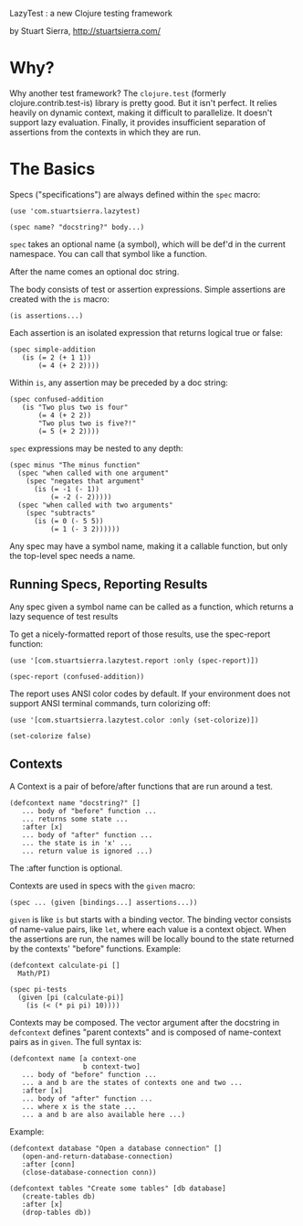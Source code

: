 LazyTest : a new Clojure testing framework

by Stuart Sierra, http://stuartsierra.com/



Why?
====

Why another test framework?  The `clojure.test` (formerly
clojure.contrib.test-is) library is pretty good.  But it isn't
perfect.  It relies heavily on dynamic context, making it difficult to
parallelize.  It doesn't support lazy evaluation.  Finally, it
provides insufficient separation of assertions from the contexts in
which they are run.



The Basics
==========

Specs ("specifications") are always defined within the `spec` macro:

    (use 'com.stuartsierra.lazytest)

    (spec name? "docstring?" body...)

`spec` takes an optional name (a symbol), which will be def'd in
the current namespace.  You can call that symbol like a function.

After the name comes an optional doc string.

The body consists of test or assertion expressions.  Simple assertions
are created with the `is` macro:

    (is assertions...)

Each assertion is an isolated expression that returns logical true or
false:

    (spec simple-addition
       (is (= 2 (+ 1 1))
           (= 4 (+ 2 2))))

Within `is`, any assertion may be preceded by a doc string:

    (spec confused-addition
       (is "Two plus two is four"
           (= 4 (+ 2 2))
           "Two plus two is five?!"
           (= 5 (+ 2 2))))

`spec` expressions may be nested to any depth:

    (spec minus "The minus function"
      (spec "when called with one argument"
        (spec "negates that argument"
          (is (= -1 (- 1))
              (= -2 (- 2)))))
      (spec "when called with two arguments"
        (spec "subtracts"
          (is (= 0 (- 5 5))
              (= 1 (- 3 2))))))

Any spec may have a symbol name, making it a callable function, but
only the top-level spec needs a name.


Running Specs, Reporting Results
--------------------------------

Any spec given a symbol name can be called as a function, which
returns a lazy sequence of test results

To get a nicely-formatted report of those results, use the spec-report
function:

    (use '[com.stuartsierra.lazytest.report :only (spec-report)])

    (spec-report (confused-addition))

The report uses ANSI color codes by default.  If your environment does
not support ANSI terminal commands, turn colorizing off:

    (use '[com.stuartsierra.lazytest.color :only (set-colorize)])

    (set-colorize false)



Contexts
--------

A Context is a pair of before/after functions that are run around a
test.

    (defcontext name "docstring?" []
       ... body of "before" function ...
       ... returns some state ...
       :after [x]
       ... body of "after" function ...
       ... the state is in 'x' ...
       ... return value is ignored ...)

The :after function is optional.

Contexts are used in specs with the `given` macro:

    (spec ... (given [bindings...] assertions...))

`given` is like `is` but starts with a binding vector.  The binding
vector consists of name-value pairs, like `let`, where each value is a
context object.  When the assertions are run, the names will be
locally bound to the state returned by the contexts' "before"
functions.  Example:

    (defcontext calculate-pi []
      Math/PI)

    (spec pi-tests
      (given [pi (calculate-pi)]
        (is (< (* pi pi) 10))))

Contexts may be composed.  The vector argument after the docstring in
`defcontext` defines "parent contexts" and is composed of name-context
pairs as in `given`.  The full syntax is:

    (defcontext name [a context-one
                      b context-two]
       ... body of "before" function ...
       ... a and b are the states of contexts one and two ...
       :after [x]
       ... body of "after" function ...
       ... where x is the state ...
       ... a and b are also available here ...)

Example:

    (defcontext database "Open a database connection" []
       (open-and-return-database-connection)
       :after [conn]
       (close-database-connection conn))

    (defcontext tables "Create some tables" [db database]
       (create-tables db)
       :after [x]
       (drop-tables db))
